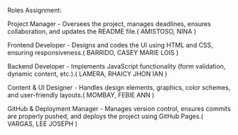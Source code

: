 Roles Assignment:

 Project Manager - Oversees the project, manages deadlines, ensures collaboration, and updates the README file.( AMISTOSO, NINA )
 
 Frontend Developer - Designs and codes the UI using HTML and CSS, ensuring responsiveness.( BARRIDO, CASEY MARIE LOIS )
 
 Backend Developer - Implements JavaScript functionality (form validation, dynamic content, etc.).( LAMERA, RHAICY JHON IAN )
 
 Content & UI Designer - Handles design elements, graphics, color schemes, and user-friendly layouts.( MOMBAY, FEBIE ANN )
 
 GitHub & Deployment Manager - Manages version control, ensures commits are properly pushed, and deploys the project using GitHub Pages.( VARGAS, LEE JOSEPH )
